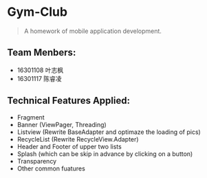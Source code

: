 # Gym-Club

> A homework of mobile application development.

## Team Menbers:
- 16301108 叶志枫
- 16301117 陈睿凌

## Technical Features Applied:
- Fragment
- Banner (ViewPager, Threading)
- Listview (Rewrite BaseAdapter and optimaze the loading of pics)
- RecycleList (Rewrite RecycleView.Adapter)
- Header and Footer of upper two lists
- Splash (which can be skip in advance by clicking on a button)
- Transparency
- Other common fuatures
